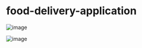 # food-delivery-application



![image](https://user-images.githubusercontent.com/57228633/185780572-e2080157-c094-4ef5-8096-e3794af4f71d.png)

![image](https://user-images.githubusercontent.com/57228633/185780782-9da3e88c-99ae-4084-aa3f-7ed2de039ffb.png)



